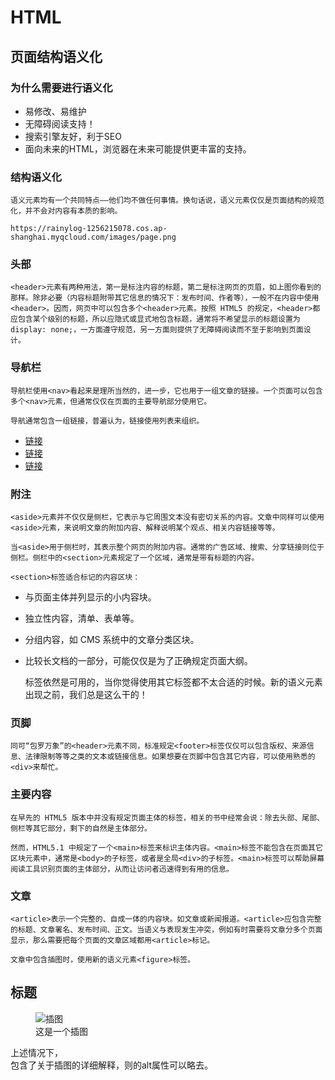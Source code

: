 # HTML

## 页面结构语义化

### 为什么需要进行语义化
 
- 易修改、易维护
- 无障碍阅读支持！
- 搜索引擎友好，利于SEO
- 面向未来的HTML，浏览器在未来可能提供更丰富的支持。

### 结构语义化

    语义元素均有一个共同特点——他们均不做任何事情。换句话说，语义元素仅仅是页面结构的规范化，并不会对内容有本质的影响。

    https://rainylog-1256215078.cos.ap-shanghai.myqcloud.com/images/page.png

### 头部

    <header>元素有两种用法，第一是标注内容的标题，第二是标注网页的页眉，如上图你看到的那样。除非必要（内容标题附带其它信息的情况下：发布时间、作者等），一般不在内容中使用<header>。因而，网页中可以包含多个<header>元素。按照 HTML5 的规定，<header>都应包含某个级别的标题，所以应隐式或显式地包含标题，通常将不希望显示的标题设置为display: none;，一方面遵守规范，另一方面则提供了无障碍阅读而不至于影响到页面设计。

### 导航栏

    导航栏使用<nav>看起来是理所当然的，进一步，它也用于一组文章的链接。一个页面可以包含多个<nav>元素，但通常仅仅在页面的主要导航部分使用它。

<aside>
  <nav>
    <!-- 此处是链接 -->
  </nav>
  <section></section>
  <div></div>
</aside>


    导航通常包含一组链接，普遍认为，链接使用列表来组织。
<nav>
  <ul>
    <li><a href="#" title="链接">链接</a></li>
    <li><a href="#" title="链接">链接</a></li>
    <li><a href="#" title="链接">链接</a></li>
  </ul>
</nav>

### 附注

    <aside>元素并不仅仅是侧栏，它表示与它周围文本没有密切关系的内容。文章中同样可以使用<aside>元素，来说明文章的附加内容、解释说明某个观点、相关内容链接等等。

    当<aside>用于侧栏时，其表示整个网页的附加内容。通常的广告区域、搜索、分享链接则位于侧栏。侧栏中的<section>元素规定了一个区域，通常是带有标题的内容。

    <section>标签适合标记的内容区块：

  - 与页面主体并列显示的小内容块。
  - 独立性内容，清单、表单等。
  - 分组内容，如 CMS 系统中的文章分类区块。
  - 比较长文档的一部分，可能仅仅是为了正确规定页面大纲。
  
    <div>标签依然是可用的，当你觉得使用其它标签都不太合适的时候。新的语义元素出现之前，我们总是这么干的！

### 页脚

    同可“包罗万象”的<header>元素不同，标准规定<footer>标签仅仅可以包含版权、来源信息、法律限制等等之类的文本或链接信息。如果想要在页脚中包含其它内容，可以使用熟悉的<div>来帮忙。

<div>
  <aside>
  <!-- 其它内容 -->
  </aside>
  
  <footer>
    <!-- 法律、版权、来源、联系信息等 -->
  </footer>
</div>

### 主要内容

    在早先的 HTML5 版本中并没有规定页面主体的标签，相关的书中经常会说：除去头部、尾部、侧栏等其它部分，剩下的自然是主体部分。

    然而，HTML5.1 中规定了一个<main>标签来标识主体内容。<main>标签不能包含在页面其它区块元素中，通常是<body>的子标签，或者是全局<div>的子标签。<main>标签可以帮助屏幕阅读工具识别页面的主体部分，从而让访问者迅速得到有用的信息。

### 文章

    <article>表示一个完整的、自成一体的内容块。如文章或新闻报道。<article>应包含完整的标题、文章署名、发布时间、正文。当语义与表现发生冲突，例如有时需要将文章分多个页面显示，那么需要把每个页面的文章区域都用<article>标记。

    文章中包含插图时，使用新的语义元素<figure>标签。

<article>
  <h1>标题</h1>
  <p>
    <!-- 内容 -->
  </p>
  <figure>
    <img src="#" alt="插图">
    <figcaption>这是一个插图</figcaption>
  </figure>
</article>
    上述情况下，<figcaption>包含了关于插图的详细解释，则<img>的alt属性可以略去。

